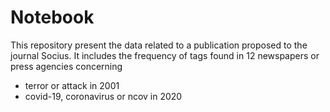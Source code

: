 # Notebook
This repository present the data related to a publication proposed to the journal Socius.
It includes the frequency of tags found in 12 newspapers or press agencies concerning 
- terror or attack in 2001
- covid-19, coronavirus or ncov in 2020
